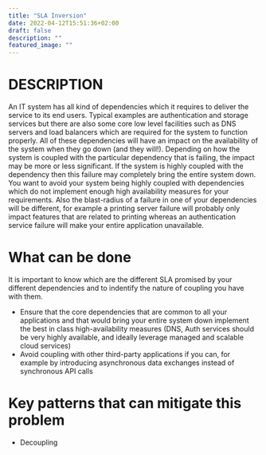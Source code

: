 ```yaml
---
title: "SLA Inversion"
date: 2022-04-12T15:51:36+02:00
draft: false
description: ""
featured_image: ""
---
```


# DESCRIPTION

An IT system has all kind of dependencies which it requires to deliver the service to its end users. 
Typical examples are authentication and storage services but there are also some core low level facilities such as DNS servers and load balancers which are required for the system to function properly. 
All of these dependencies will have an impact on the availability of the system when they go down (and they will!). 
Depending on how the system is coupled with the particular dependency that is failing, the impact may be more or less significant. 
If the system is highly coupled with the dependency then this failure may completely bring the entire system down. You want to avoid your system being highly coupled with dependencies which do not implement enough high availability measures for your requirements. 
Also the blast-radius of a failure in one of your dependencies will be different, for example a printing server failure will probably only impact features that are related to printing whereas an authentication service failure will make your entire application unavailable. 

# What can be done

It is important to know which are the different SLA promised by your different dependencies and to indentify the nature of coupling you have with them. 
-	Ensure that the core dependencies that are common to all your applications and that would bring your entire system down implement the best in class high-availability measures (DNS, Auth services should be very highly available, and ideally leverage managed and scalable cloud services) 
-	Avoid coupling with other third-party applications if you can, for example by introducing asynchronous data exchanges instead of synchronous API calls 

# Key patterns that can mitigate this problem

- Decoupling 
